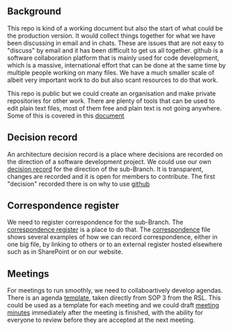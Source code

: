 ## Background

This repo is kind of a working document but also the start of what could be the production version. It would collect things together for what we have been discussing in email and in chats. These are issues that are not easy to "discuss" by email and it has been difficult to get us all together. github is a software collaboration platform that is mainly used for code development, which is a massive, international effort that can be done at the same time by multiple people working on many files. We have a much smaller scale of albeit very important work to do but also scant resources to do that work.

This repo is public but we could create an organisation and make private repositories for other work. There are plenty of tools that can be used to edit plain text files, most of them free and plain text is not going anywhere. Some of this is covered in this [document](decision-record/why-use-github.md)

## Decision record

An architecture decision record is a place where decisions are recorded on the direction of a software development project. We could use our own [decision record](decision-record) for the direction of the sub-Branch. It is transparent, changes are recorded and it is open for members to contribute. The first "decision" recorded there is on why to use [github](decision-record/why-use-github.md)

## Correspondence register

We need to register correspondence for the sub-Branch. The [correspondence register](/correspondence-register) is a place to do that. The [correspondence](/correspondence-register/correspondence.md) file shows several examples of how we can record correspondence, either in one big file, by linking to others or to an external register hosted elsewhere such as in SharePoint or on our website.

## Meetings

For meetings to run smoothly, we need to collaboartively develop agendas. There is an agenda [template](agenda-template.md), taken directly from SOP 3 from the RSL. This could be used as a template for each meeting and we could draft [meeting minutes](/minutes.md) immediately after the meeting is finished, with the ability for everyone to review before they are accepted at the next meeting.
